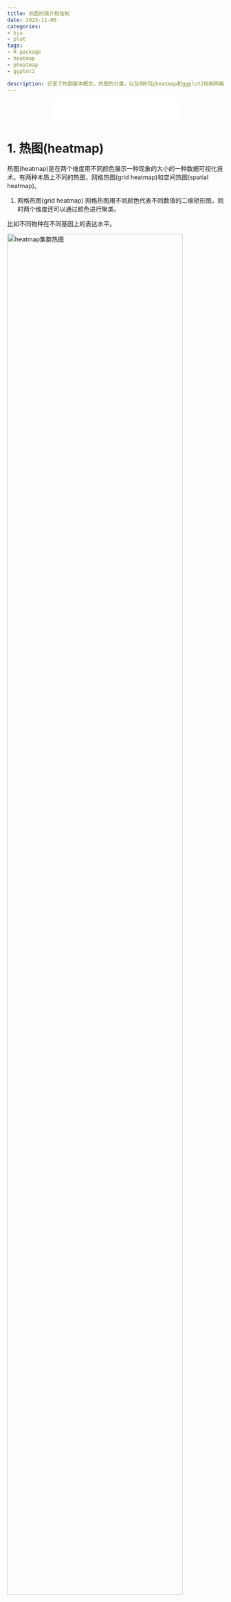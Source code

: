 ```yaml
---
title: 热图的简介和绘制
date: 2022-11-06
categories:
- bio
- plot
tags:
- R package
- heatmap
- pheatmap
- ggplot2

description: 记录了热图基本概念，热图的分类，以及用R包pheatmap和ggplot2绘制网格热图的代码。
---
```


<div align="middle"><iframe frameborder="no" border="0" marginwidth="0" marginheight="0" width=298 height=52 src="//music.163.com/outchain/player?type=2&id=105140&auto=1&height=32"></iframe></div>


# 1. 热图(heatmap)
热图(heatmap)是在两个维度用不同颜色展示一种现象的大小的一种数据可视化技术。有两种本质上不同的热图，网格热图(grid heatmap)和空间热图(spatial heatmap)。

1. 网格热图(grid heatmap)
网格热图用不同颜色代表不同数值的二维矩形图，同时两个维度还可以通过颜色进行聚类。

比如不同物种在不同基因上的表达水平。

<img src="https://upload.wikimedia.org/wikipedia/commons/thumb/4/48/Heatmap.png/1024px-Heatmap.png" width=90% title="heatmap集群热图" align=center/>

**<p align="center">Figure 1. heatmap集群热图</p>**

2. 空间热图(spatial heatmap)
空间热图将空间现象的大小通过颜色投射到地图上。

比如世界的温度分布图。

<img src="https://upload.wikimedia.org/wikipedia/commons/thumb/e/e7/World_heat_map.png/1024px-World_heat_map.png" width=90% title="heatmap空间热图" align=center/>

**<p align="center">Figure 2. heatmap空间热图</p>**

3. 等值线图(choropleth map)
此外，还有与空间热图相似的，常用于地理上可视化的等值线图(choropleth map)。等值线图按照地理边界分组，如国家，州，省或者人为划分的植被区和气候区等，常常具有不规则边界。

比如美国各州人口密度图。

<img src="https://upload.wikimedia.org/wikipedia/commons/thumb/3/34/U.S._states_and_territories_by_population_density.svg/1024px-U.S._states_and_territories_by_population_density.svg.png" width=90% title="heatmap空间热图" align=center/>

**<p align="center">Figure 3. choropleth map等值线图</p>**

# 2. 绘制热图
这篇文章记录的是绘制网格热图的方法，包括常用的R包pheatmap和ggplot2。

## 2.1. pheatmap包
1. 输入数据(gene_expression.txt)的格式
- 第一行标题行
- 第一列是基因名称
- 第二列是数值（比如表达量）
- 可以是一组数据，则只有第二列；也可以是多组数据，依次是第二列及之后列。

```
tf ath_1 ath_2 egr_1 egr_2
AP2 1.0043 0 0.942273 0
ARF 1.20516 1.58619 1.13073 1.48129
```

2. 读取数据和聚类
```R
df<-read.table("gene_expression.txt",sep= " ", header = T,row.names = 1)
df_row <- hclust(dist(df)) #对行聚类
df <- df[df_row$order,] #按行聚类结果排序
df_column <- hclust(dist(t(df))) #对列聚类
df <- df[,df_column$order] #按列聚类结果排序
```

3. 绘制热图
```R
BiocManager::install("pheatmap")
library(pheatmap)
pheatmap(mat=df,color = colorRampPalette(c("lightgreen", "yellow","orange","red"))(20),legend_breaks = c(1:4), legend_labels = c("1.0","2.0","3.0","4.0"), border_color="white",treeheight_row = 50, treeheight_col = 8, display_numbers = TRUE, number_color = "black",main = "TF heatmap",cellwidth = 50, cellheight = 10)
# 其中color = colorRampPalette(c("lightgreen", "yellow","orange","red"))(20) #设置颜色渐变，值从低到高依次是浅绿色-黄色-橙色-红色，共20个颜色。
```

4. 更完整的pheatmap参数

```R
pheatmap(mat = mat, # 表达矩阵
               scale = "row", # 数据标准化方法（col/row/none）
               clustering_method = "complete", # 聚类方法（ward/ward.D/ward.D2/single/complete/average/mcquitty/median/centroid）
               clustering_distance_rows = "euclidean", # 行距离度量（correlation/euclidean）
               clustering_distance_cols = "euclidean", # 列距离度量（correlation/euclidean）
               cluster_cols = TRUE,cluster_rows = TRUE, # 行/列聚类（TRUE/FALSE）
               treeheight_col = 35,treeheight_row = 45, # 行/列聚类树高度
               annotation_col = coldata, # 分组矩阵（可不提供）
               cutree_cols = 2, # 列等分为2
               cutree_rows = 2, # 行等分为2
               show_colnames = TRUE,show_rownames = TRUE, # 是否显示行/列标签（TRUE/FALSE）
               fontsize_row = 7.5,fontsize_col = 7.5, # 横/纵轴标签大小
               color = colorRampPalette(colors = c("blue","white","red"))(100), # 颜色设置
               main = paste("Cluster Heatmap of",nrow(mat),"features",sep = " "), # 标题设置
               filename = "heatmap.pdf", # 输出文件设置
               width = 7,height = 7) # 图片长宽设置
```

## 2.2. ggplot2包
这个我还没试过，把https://zhuanlan.zhihu.com/p/464964887提到的代码摘抄在这。

```R
# Step1 根据实际情况确定是否对数据进行标准化
data <- scale(data,center = TRUE,scale = TRUE)

# Step2 数据重排及格式转换
row_clust <- hclust(dist(mat,method = "euclidean"),method = "complete") # 行(特征)聚类
rowInd <- row_clust$order # 行(特征)的顺序
col_clust <- hclust(dist(t(mat),method = "euclidean"),method = "complete") # 矩阵转置,列(样本)聚类
colInd <- col_clust$order # 列(样本)的顺序
mat <- mat[rowInd,colInd] # 将数据按照聚类结果重新排序
melt_mat <- melt(mat) # 融合数据,使之适用ggplot
colnames(melt_mat) <- c("Feature","Sample","Value")

# 聚类方法：ward.D/ward.D2/single/complete/average/mcquitty/median/centroid（后两种可能会出现边为负的情况）
# 距离度量：euclidean/maximum/manhattan/canberra/binary/minkowski

# Step3 绘制聚类树
h <- ggtree(row_clust,layout = "rectangular",branch.length = "none") # 行聚类树
v <- ggtree(col_clust)+layout_dendrogram() # 列聚类树

# Step4 绘制热图
p.ggplot <- ggplot(data = mat_new,aes(x = Sample,y = Feature,fill = Value))+
  geom_tile()+
  theme_minimal()+
  scale_fill_gradient2(low = "blue",high = "red",mid = "white",name = "Expression")+
  scale_y_discrete(position = "right")+
  labs(x = "",y = "")+
  theme(axis.title = element_text(size = 15),
        axis.text.y = element_text(size = 10),axis.text.x = element_text(angle = 90,size = 11),
        legend.title = element_text(size = 15),legend.text = element_text(size = 11))

# Step5 绘制分组信息条形图（可不提供）
p.group <- ggplot(data = coldata,aes(x = Sample,y = Condition,fill = Group))+
  geom_tile()+
  scale_y_discrete(position = "right")+
  theme_minimal()+
  theme(axis.text = element_blank(),axis.title = element_blank(),
        legend.title = element_text(size = 15),legend.text = element_text(size = 11))+
  labs(fill = "Group")

# Step6 拼接图
p.all <- p.ggplot %>% insert_left(h,width = 0.15) %>% insert_top(p.group,height = 0.05) %>% insert_top(v,height = 0.1)
```

# 3. references
1. https://en.wikipedia.org/wiki/Heat_map
2. https://zhuanlan.zhihu.com/p/464964887

-------

- 欢迎关注微信公众号：**生信技工**
- 公众号主要分享生信分析、生信软件、基因组学、转录组学、植物进化、生物学概念等相关内容，包括生物信息学工具的基本原理、操作步骤和学习心得。

<img src="https://github.com/yanzhongsino/yanzhongsino.github.io/blob/hexo/source/wechat/Wechat_public_qrcode.jpg?raw=true" width=50% title="wechat_public_QRcode.png" align=center/>